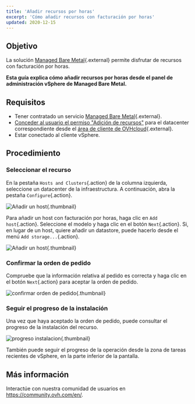 ```yaml
---
title: 'Añadir recursos por horas'
excerpt: 'Cómo añadir recursos con facturación por horas'
updated: 2020-12-15
---
```


## Objetivo

La solución [Managed Bare Metal](https://www.ovhcloud.com/es-es/managed-bare-metal/){.external} permite disfrutar de recursos con facturación por horas.

**Esta guía explica cómo añadir recursos por horas desde el panel de administración vSphere de Managed Bare Metal.**

## Requisitos

* Tener contratado un servicio [Managed Bare Metal](https://www.ovhcloud.com/es-es/managed-bare-metal/){.external}.
* [Conceder al usuario el permiso "Adición de recursos"](/pages/bare_metal_cloud/managed_bare_metal/change-user-rights) para el datacenter correspondiente desde el [área de cliente de OVHcloud](/links/manager){.external}.
* Estar conectado al cliente vSphere.

## Procedimiento

### Seleccionar el recurso

En la pestaña `Hosts and Clusters`{.action} de la columna izquierda, seleccione un datacenter de la infraestructura. A continuación, abra la pestaña `Configure`{.action}.

![Añadir un host](images/addhost_ess_01.png){.thumbnail}

Para añadir un host con facturación por horas, haga clic en `Add host`{.action}. Seleccione el modelo y haga clic en el botón `Next`{.action}. Si, en lugar de un host, quiere añadir un datastore, puede hacerlo desde el menú `Add storage...`{.action}.

![Añadir un host](images/addhost_ess_02.png){.thumbnail}

### Confirmar la orden de pedido

Compruebe que la información relativa al pedido es correcta y haga clic en el botón `Next`{.action} para aceptar la orden de pedido.

![confirmar orden de pedido](images/addhost_ess_03.png){.thumbnail}

### Seguir el progreso de la instalación

Una vez que haya aceptado la orden de pedido, puede consultar el progreso de la instalación del recurso.

![progreso instalacion](images/addhost_ess_04.png){.thumbnail}

También puede seguir el progreso de la operación desde la zona de tareas recientes de vSphere, en la parte inferior de la pantalla.

## Más información

Interactúe con nuestra comunidad de usuarios en <https://community.ovh.com/en/>.